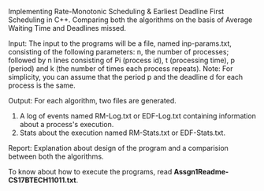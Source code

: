 Implementing Rate-Monotonic Scheduling & Earliest Deadline First Scheduling in C++.
Comparing both the algorithms on the basis of Average Waiting Time and Deadlines missed.

Input: The input to the programs will be a file, named inp-params.txt, consisting of the
following parameters: n, the number of processes; followed by n lines consisting of Pi
(process id), t (processing time), p (period) and k (the number of times each process
repeats).
Note: For simplicity, you can assume that the period p and the deadline d for each process is
the same.

Output: For each algorithm, two files are generated.
1. A log of events named RM-Log.txt or EDF-Log.txt containing information about a process's execution.
2. Stats about the execution named RM-Stats.txt or EDF-Stats.txt.

Report: Explanation about design of the program and a comparision between both the algorithms.

To know about how to execute the programs, read **Assgn1Readme-CS17BTECH11011.txt**.
